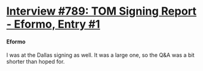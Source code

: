 # [Interview #789: TOM Signing Report - Eformo, Entry #1](https://www.theoryland.com/intvmain.php?i=789#1)

#### Eformo

I was at the Dallas signing as well. It was a large one, so the Q&A was a bit shorter than hoped for.

